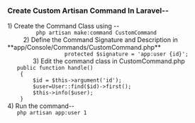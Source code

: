 <h3>Create Custom Artisan Command In Laravel--</h3>
1)  Create the Command Class using --
     <code>
         php artisan make:command CustomCommand
     </code>
2) Define the Command Signature and Description in **app/Console/Commands/CustomCommand.php**
        <code>
                  protected $signature = 'app:user {id}';
        </code>
3) Edit the command class in CustomCommand.php
<code>
   public function handle()
    {
        $id = $this->argument('id');
        $user=User::find($id)->first();
        $this->info($user);
    }  
</code>
4) Run the command-- 
<code>
   php artisan app:user 1
</code>
   
   
